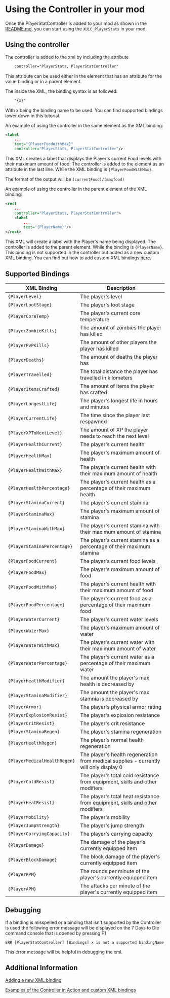 # Using the Controller in your mod

Once the PlayerStatController is added to your mod as shown in the [README.md](../README.md),
you can start using the `XUiC_PlayerStats` in your mod.

## Using the controller

The controller is added to the xml by including the attribute

```XML
    controller="PlayerStats, PlayerStatController"
```

This attribute can be used either in the element that has an attribute for the value binding
or in a parent element.

The inside the XML, the binding syntax is as followed:

```XML
    "{x}"
```

With x being the binding name to be used. You can find supported bindings lower down in this tutorial.

An example of using the controller in the same element as the XML binding:

```XML
<label
    ...
    text="{PlayerFoodWithMax}" 
    controller="PlayerStats, PlayerStatController"/>
```
This XML creates a label that displays the Player's current Food levels with their maximum amount of food.
The controller is added to the element as an attribute in the last line. While the XML binding is `{PlayerFoodWithMax}`.

The format of the output will be `(currentFood)/(maxfood)`

An example of using the controller in the parent element of the XML binding:

```XML
<rect
    ...
    controller="PlayerStats, PlayerStatController">
    <label
        ...
        text="{PlayerName}"/>
</rect>
```

This XML will create a label with the Player's name being displayed. The controller is added to the
parent element. While the binding is `{PlayerName}`. This binding is not supported in the controller
but added as a new custom XML binding. You can find out how to add custom XML bindings [here](CustomXMLBindings.md).

## Supported Bindings

XML Binding | Description
---------|----------
`{PlayerLevel}`                 | The player's level
`{PlayerLootStage}`             | The player's loot stage
`{PlayerCoreTemp}`              | The player's current core temperature
`{PlayerZombieKills}`           | The amount of zombies the player has killed
`{PlayerPvPKills}`              | The amount of other players the player has killed
`{PlayerDeaths}`                | The amount of deaths the player has
`{PlayerTravelled}`             | The total distance the player has travelled in kilometers
`{PlayerItemsCrafted}`          | The amount of items the player has crafted
`{PlayerLongestLife}`           | The player's longest life in hours and minutes
`{PlayerCurrentLife}`           | The time since the player last respawned
`{PlayerXPToNextLevel}`         | The amount of XP the player needs to reach the next level
`{PlayerHealthCurrent}`         | The player's current health
`{PlayerHealthMax}`             | The player's maximum amount of health
`{PlayerHealthWithMax}`         | The player's current health with their maximum amount of health
`{PlayerHealthPercentage}`      | The player's current health as a percentage of their maximum health
`{PlayerStaminaCurrent}`        | The player's current stamina
`{PlayerStaminaMax}`            | The player's maximum amount of stamina
`{PlayerStaminaWithMax}`        | The player's current stamina with their maximum amount of stamina
`{PlayerStaminaPercentage}`     | The player's current stamina as a percentage of their maximum stamina
`{PlayerFoodCurrent}`           | The player's current food levels
`{PlayerFoodMax}`               | The player's maximum amount of food
`{PlayerFoodWithMax}`           | The player's current health with their maximum amount of food
`{PlayerFoodPercentage}`        | The player's current food as a percentage of their maximum food
`{PlayerWaterCurrent}`          | The player's current water levels
`{PlayerWaterMax}`              | The player's maximum amount of water
`{PlayerWaterWithMax}`          | The player's current water with their maximum amount of water
`{PlayerWaterPercentage}`       | The player's current water as a percentage of their maximum water
`{PlayerHealthModifier}`        | The amount the player's max health is decreased by
`{PlayerStaminaModifier}`       | The amount the player's max stamnia is decreased by
`{PlayerArmor}`                 | The player's physical armor rating
`{PlayerExplosionResist}`       | The player's explosion resistance
`{PlayerCritResist}`            | The player's crit resistance
`{PlayerStaminaRegen}`          | The player's stamina regeneration
`{PlayerHealthRegen}`           | The player's normal health regeneration
`{PlayerMedicalHealthRegen}`    | The player's health regeneration from medical supplies - currently will only display 0
`{PlayerColdResist}`            | The player's total cold resistance from equipment, skills and other modifiers
`{PlayerHeatResist}`            | The player's total heat resistance from equipment, skills and other modifiers
`{PlayerMobility}`              | The player's mobility
`{PlayerJumpStrength}`          | The player's jump strength
`{PlayerCarryingCapacity}`      | The player's carrying capacity
`{PlayerDamage}`                | The damage of the player's currently equipped item
`{PlayerBlockDamage}`           | The block damage of the player's currently equipped item
`{PlayerRPM}`                   | The rounds per minute of the player's currently equipped item
`{PlayerAPM}`                   | The attacks per minute of the player's currently equipped item

## Debugging

If a binding is misspelled or a binding that isn't supported by the Controller is used the following error message
will be displayed on the 7 Days to Die command console that is opened by pressing F1

```text
ERR [PlayerStatController] [Bindings] x is not a supported bindingName
```

This error message will be helpful in debugging the xml.

## Additional Information

[Adding a new XML binding](CustomXMLBindings.md)

[Examples of the Controller in Action and custom XML bindings](PlayerStatControllerExample/)
